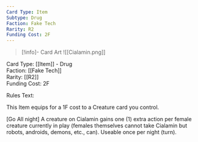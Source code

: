 ```yaml
---
Card Type: Item
Subtype: Drug
Faction: Fake Tech
Rarity: R2
Funding Cost: 2F
---
```

> [!info]- Card Art
> ![[Cialamin.png]]

Card Type: [[Item]] - Drug  
Faction: [[Fake Tech]]  
Rarity: [[R2]]  
Funding Cost: 2F  

Rules Text:  

This Item equips for a 1F cost to a Creature card you control.  

[Go All night] A creature on Cialamin gains one (1) extra action per female creature currently in play (females themselves cannot take Cialamin but robots, androids, demons, etc., can). Useable once per night (turn).  